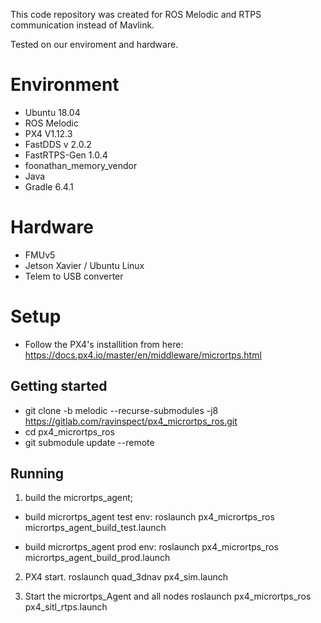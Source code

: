 This code repository was created for ROS Melodic and RTPS communication instead of Mavlink.

Tested on our enviroment and hardware.

# Environment

* Ubuntu 18.04
* ROS Melodic
* PX4 V1.12.3
* FastDDS v 2.0.2
* FastRTPS-Gen 1.0.4
* foonathan_memory_vendor
* Java 
* Gradle 6.4.1
  
# Hardware

* FMUv5
* Jetson Xavier / Ubuntu Linux
* Telem to USB converter
  

# Setup

 *  Follow the PX4's installition from here: https://docs.px4.io/master/en/middleware/micrortps.html  
  
 

## Getting started

* git clone -b melodic --recurse-submodules -j8 https://gitlab.com/ravinspect/px4_micrortps_ros.git
* cd px4_micrortps_ros
* git submodule update --remote

## Running
1) build the micrortps_agent;
    
* build micrortps_agent test env: roslaunch px4_micrortps_ros micrortps_agent_build_test.launch 

* build micrortps_agent prod env: roslaunch px4_micrortps_ros micrortps_agent_build_prod.launch 

2)  PX4  start.
roslaunch quad_3dnav px4_sim.launch

3) Start the micrortps_Agent and all nodes
roslaunch px4_micrortps_ros px4_sitl_rtps.launch 


